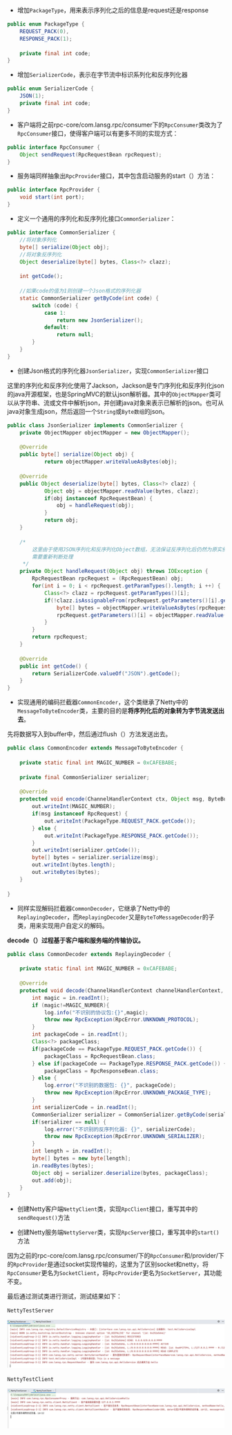 - 增加`PackageType`，用来表示序列化之后的信息是request还是response

```java
public enum PackageType {
    REQUEST_PACK(0),
    RESPONSE_PACK(1);

    private final int code;
}
```

- 增加`SerializerCode`，表示在字节流中标识系列化和反序列化器

```java
public enum SerializerCode {
    JSON(1);
    private final int code;
}
```

- 客户端将之前rpc-core/com.lansg.rpc/consumer下的`RpcConsumer`类改为了`RpcConsumer`接口，使得客户端可以有更多不同的实现方式：

```java
public interface RpcConsumer {
    Object sendRequest(RpcRequestBean rpcRequest);
}
```

- 服务端同样抽象出`RpcProvider`接口，其中包含启动服务的start（）方法：

```java
public interface RpcProvider {
    void start(int port);
}
```

- 定义一个通用的序列化和反序列化接口`CommonSerializer`：

```java
public interface CommonSerializer {
    //将对象序列化
    byte[] serialize(Object obj);
    //将对象反序列化
    Object deserialize(byte[] bytes, Class<?> clazz);

    int getCode();

    //如果code的值为1则创建一个Json格式的序列化器
    static CommonSerializer getByCode(int code) {
        switch (code) {
            case 1:
                return new JsonSerializer();
            default:
                return null;
        }
    }
}
```

- 创建Json格式的序列化器`JsonSerializer`，实现`CommonSerializer`接口

这里的序列化和反序列化使用了Jackson，Jackson是专门序列化和反序列化json的java开源框架，也是SpringMVC的默认json解析器。其中的`ObjectMapper`类可以从字符串、流或文件中解析json，并创建java对象来表示已解析的json。也可从java对象生成json，然后返回一个`String`或`Byte数组`的json。

```java
public class JsonSerializer implements CommonSerializer {
    private ObjectMapper objectMapper = new ObjectMapper();

    @Override
    public byte[] serialize(Object obj) {
            return objectMapper.writeValueAsBytes(obj);

    @Override
    public Object deserialize(byte[] bytes, Class<?> clazz) {
            Object obj = objectMapper.readValue(bytes, clazz);
            if(obj instanceof RpcRequestBean) {
                obj = handleRequest(obj);
            }
            return obj;
    }

    /*
        这里由于使用JSON序列化和反序列化Object数组，无法保证反序列化后仍然为原实例类型
        需要重新判断处理
     */
    private Object handleRequest(Object obj) throws IOException {
        RpcRequestBean rpcRequest = (RpcRequestBean) obj;
        for(int i = 0; i < rpcRequest.getParamTypes().length; i ++) {
            Class<?> clazz = rpcRequest.getParamTypes()[i];
            if(!clazz.isAssignableFrom(rpcRequest.getParameters()[i].getClass())) {
                byte[] bytes = objectMapper.writeValueAsBytes(rpcRequest.getParameters()[i]);
                rpcRequest.getParameters()[i] = objectMapper.readValue(bytes, clazz);
            }
        }
        return rpcRequest;
    }

    @Override
    public int getCode() {
        return SerializerCode.valueOf("JSON").getCode();
    }
}
```



- 实现通用的编码拦截器`CommonEncoder`，这个类继承了Netty中的`MessageToByteEncoder`类，主要的目的是**将序列化后的对象转为字节流发送出去**。

先将数据写入到buffer中，然后通过flush（）方法发送出去。

```java
public class CommonEncoder extends MessageToByteEncoder {

    private static final int MAGIC_NUMBER = 0xCAFEBABE;

    private final CommonSerializer serializer;

    @Override
    protected void encode(ChannelHandlerContext ctx, Object msg, ByteBuf out) throws Exception {
        out.writeInt(MAGIC_NUMBER);
        if(msg instanceof RpcRequest) {
            out.writeInt(PackageType.REQUEST_PACK.getCode());
        } else {
            out.writeInt(PackageType.RESPONSE_PACK.getCode());
        }
        out.writeInt(serializer.getCode());
        byte[] bytes = serializer.serialize(msg);
        out.writeInt(bytes.length);
        out.writeBytes(bytes);
    }

}
```

- 同样实现解码拦截器`CommonDecoder`，它继承了Netty中的`ReplayingDecoder`，而`ReplayingDecoder`又是`ByteToMessageDecoder`的子类，用来实现用户自定义的解码。

**decode（）过程基于客户端和服务端的传输协议。**

```java
public class CommonDecoder extends ReplayingDecoder {

    private static final int MAGIC_NUMBER = 0xCAFEBABE;

    @Override
    protected void decode(ChannelHandlerContext channelHandlerContext, ByteBuf in, List<Object> out) throws Exception {
        int magic = in.readInt();
        if (magic!=MAGIC_NUMBER){
            log.info("不识别的协议包:{}",magic);
            throw new RpcException(RpcError.UNKNOWN_PROTOCOL);
        }
        int packageCode = in.readInt();
        Class<?> packageClass;
        if(packageCode == PackageType.REQUEST_PACK.getCode()) {
            packageClass = RpcRequestBean.class;
        } else if(packageCode == PackageType.RESPONSE_PACK.getCode()) {
            packageClass = RpcResponseBean.class;
        } else {
            log.error("不识别的数据包: {}", packageCode);
            throw new RpcException(RpcError.UNKNOWN_PACKAGE_TYPE);
        }
        int serializerCode = in.readInt();
        CommonSerializer serializer = CommonSerializer.getByCode(serializerCode);
        if(serializer == null) {
            log.error("不识别的反序列化器: {}", serializerCode);
            throw new RpcException(RpcError.UNKNOWN_SERIALIZER);
        }
        int length = in.readInt();
        byte[] bytes = new byte[length];
        in.readBytes(bytes);
        Object obj = serializer.deserialize(bytes, packageClass);
        out.add(obj);
    }
}
```



- 创建Netty客户端`NettyClient`类，实现`RpcClient`接口，重写其中的`sendRequest()`方法

- 创建Netty服务端`NettyServer`类，实现`RpcServer`接口，重写其中的`start()`方法

因为之前的rpc-core/com.lansg.rpc/consumer/下的`RpcConsumer`和/provider/下的`RpcProvider`是通过socket实现传输的，这里为了区别socket和netty，将`RpcConsumer`更名为`SocketClient`，将`RpcProvider`更名为`SocketServer`，其功能不变。

最后通过测试类进行测试，测试结果如下：

`NettyTestServer`

![ch3-1.png](../docs/img/ch3-1.png)

`NettyTestClient`

![ch3-2.png](../docs/img/ch3-2.png)